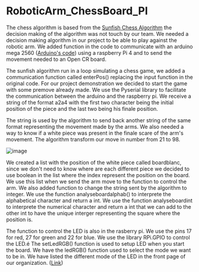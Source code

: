 # RoboticArm_ChessBoard_PI
The chess algorithm is based from the [Sunfish Chess Algorithm](https://github.com/ClanDesDindesLibres2/RoboticArm_ChessBoard_PI/tree/main/sunfish-master#introduction) the decision making of the algorithm was not touch by our team. We needed a decision making algorithm in our project to be able to play against the robotic arm. We added function in the code to communicate with an arduino mega 2560 ([Arduino's code](https://github.com/ClanDesDindesLibres2/ChessBoard_Arduino)) using a raspberry Pi 4 and to send the movement needed to an Open CR board.

The sunfish algorithm run in a loop simulating a chess game, we added a communication function called enterPos() replacing the input function in the original code. For our project demonstration we decided to start the game with some premove already made. We use the Pyserial library to facilitate the communication between the arduino and the raspberry pi. We receive a string of the format a2a4 with the first two character being the initial position of the piece and the last two being his finale position. 

The string is used by the algorithm to send back another string of the same format representing the movement made by the arms. We also needed a way to know if a white piece was present in the finale scare of the arm's movement. The algorithm transform our move in number from 21 to 98. 

![image](https://user-images.githubusercontent.com/71843193/160680176-392b78ee-92e2-4ca8-9787-a3f8a7ec6e34.png)

We created a list with the position of the white piece called boardblanc, since we don't need to know where are each different piece we decided to use boolean in the list where the index represent the position on the board. We use this list when we send the arm move to the function to control the arm. We also added function to change the string sent by the algorithm to integer. We use the function analyseboardalphab() to interprete the alphabetical character and return a int. We use the function analyseboardint to interprete the numerical character and return a int that we can add to the other int to have the unique interger representing the square where the position is. 

The function to control the LED is also in the rasberry pi. We use the pins 17 for red, 27 for green and 22 for blue. We use the library RPi.GPIO to control the LED.é  The setLedRGB() function is used to setup LED when you start the board. We have the ledRGB() function used to select the mode we want to be in. We have listed the different mode of the LED in the front page of our organization. ([Link](https://github.com/ClanDesDindesLibres2))
